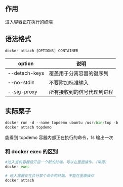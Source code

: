 ## 作用
进入容器正在执行的终端

## 语法格式
```python
docker attach [OPTIONS] CONTAINER
```

option	| 说明
---- | ----
--detach-keys |	覆盖用于分离容器的键序列
--no-stdin	| 不要附加标准输入
--sig-proxy	| 所有接收到的信号代理到进程

## 实际栗子
```python
docker run -d --name topdemo ubuntu /usr/bin/top -b
docker attach topdemo
```

能看到 topdemo 容器内部正在执行的命令，1s 输出一次

### 和 docker exec 的区别
```python
#进入当前容器后开启一个新的终端，可以在里面操作。（常用）
docker exec 

# 进入容器正在执行某个命令的终端，不能在里面操作
docker attach 
```
